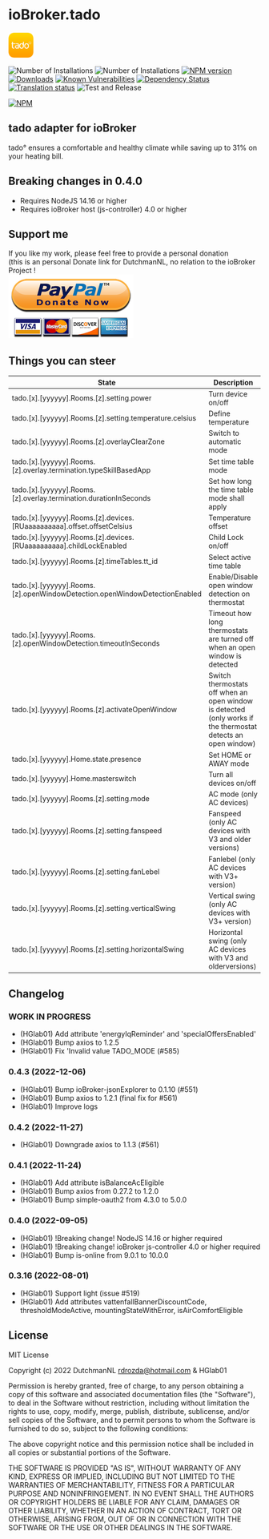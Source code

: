 # ioBroker.tado 
<img src="./admin/tado.png" width="50" height="50">

![Number of Installations](http://iobroker.live/badges/tado-installed.svg) ![Number of Installations](http://iobroker.live/badges/tado-stable.svg) [![NPM version](http://img.shields.io/npm/v/iobroker.tado.svg)](https://www.npmjs.com/package/iobroker.tado)
[![Downloads](https://img.shields.io/npm/dm/iobroker.tado.svg)](https://www.npmjs.com/package/iobroker.tado)
[![Known Vulnerabilities](https://snyk.io/test/github/DrozmotiX/ioBroker.tado/badge.svg)](https://snyk.io/test/github/DrozmotiX/ioBroker.tado)
[![Dependency Status](https://img.shields.io/librariesio/release/npm/iobroker.tado)](https://libraries.io/npm/iobroker.tado)
[![Translation status](https://weblate.iobroker.net/widgets/adapters/-/tado/svg-badge.svg)](https://weblate.iobroker.net/engage/adapters/?utm_source=widget)
![Test and Release](https://github.com/DrozmotiX/ioBroker.tado/workflows/Test%20and%20Release/badge.svg)

[![NPM](https://nodei.co/npm/iobroker.tado.png?downloads=true)](https://nodei.co/npm/iobroker.tado/)

## tado adapter for ioBroker
tado° ensures a comfortable and healthy climate while saving up to 31% on your heating bill.

## Breaking changes in 0.4.0
* Requires NodeJS 14.16 or higher
* Requires ioBroker host (js-controller) 4.0 or higher

## Support me
If you like my work, please feel free to provide a personal donation  
(this is an personal Donate link for DutchmanNL, no relation to the ioBroker Project !  
[![Donate](https://raw.githubusercontent.com/DrozmotiX/ioBroker.tado/main/admin/button.png)](http://paypal.me/DutchmanNL)

## Things you can steer
| State | Description |
| ----- | ----------- |
| tado.[x].[yyyyyy].Rooms.[z].setting.power | Turn device on/off |
| tado.[x].[yyyyyy].Rooms.[z].setting.temperature.celsius | Define temperature |
| tado.[x].[yyyyyy].Rooms.[z].overlayClearZone | Switch to automatic mode |
| tado.[x].[yyyyyy].Rooms.[z].overlay.termination.typeSkillBasedApp | Set time table mode |
| tado.[x].[yyyyyy].Rooms.[z].overlay.termination.durationInSeconds | Set how long the time table mode shall apply |
| tado.[x].[yyyyyy].Rooms.[z].devices.[RUaaaaaaaaaa].offset.offsetCelsius | Temperature offset |
| tado.[x].[yyyyyy].Rooms.[z].devices.[RUaaaaaaaaaa].childLockEnabled | Child Lock on/off |
| tado.[x].[yyyyyy].Rooms.[z].timeTables.tt_id | Select active time table |
| tado.[x].[yyyyyy].Rooms.[z].openWindowDetection.openWindowDetectionEnabled | Enable/Disable open window detection on thermostat |
| tado.[x].[yyyyyy].Rooms.[z].openWindowDetection.timeoutInSeconds | Timeout how long thermostats are turned off when an open window is detected |
| tado.[x].[yyyyyy].Rooms.[z].activateOpenWindow | Switch thermostats off when an open window is detected (only works if the thermostat detects an open window) | 
| tado.[x].[yyyyyy].Home.state.presence | Set HOME or AWAY mode |
| tado.[x].[yyyyyy].Home.masterswitch | Turn all devices on/off |
| tado.[x].[yyyyyy].Rooms.[z].setting.mode | AC mode (only AC devices) |
| tado.[x].[yyyyyy].Rooms.[z].setting.fanspeed | Fanspeed (only AC devices with V3 and older versions) |
| tado.[x].[yyyyyy].Rooms.[z].setting.fanLebel | Fanlebel (only AC devices with V3+ version) |
| tado.[x].[yyyyyy].Rooms.[z].setting.verticalSwing | Vertical swing (only AC devices with V3+ version) |
| tado.[x].[yyyyyy].Rooms.[z].setting.horizontalSwing | Horizontal swing (only AC devices with V3 and olderversions) |


## Changelog
<!--
    Placeholder for the next version (at the beginning of the line):
    ### __WORK IN PROGRESS__
-->
### __WORK IN PROGRESS__
* (HGlab01) Add attribute 'energyIqReminder' and 'specialOffersEnabled'
* (HGlab01) Bump axios to 1.2.5
* (HGlab01) Fix 'Invalid value TADO_MODE (#585)

### 0.4.3 (2022-12-06)
* (HGlab01) Bump ioBroker-jsonExplorer to 0.1.10 (#551)
* (HGlab01) Bump axios to 1.2.1 (final fix for #561)
* (HGlab01) Improve logs

### 0.4.2 (2022-11-27)
* (HGlab01) Downgrade axios to 1.1.3 (#561)

### 0.4.1 (2022-11-24)
* (HGlab01) Add attribute isBalanceAcEligible
* (HGlab01) Bump axios from 0.27.2 to 1.2.0
* (HGlab01) Bump simple-oauth2 from 4.3.0 to 5.0.0

### 0.4.0 (2022-09-05)
* (HGlab01) !Breaking change! NodeJS 14.16 or higher required
* (HGlab01) !Breaking change! ioBroker js-controller 4.0 or higher required
* (HGlab01) Bump is-online from 9.0.1 to 10.0.0

### 0.3.16 (2022-08-01)
* (HGlab01) Support light (issue #519)
* (HGlab01) Add attributes vattenfallBannerDiscountCode, thresholdModeActive, mountingStateWithError, isAirComfortEligible

## License
MIT License

Copyright (c) 2022 DutchmanNL <rdrozda@hotmail.com> & HGlab01

Permission is hereby granted, free of charge, to any person obtaining a copy
of this software and associated documentation files (the "Software"), to deal
in the Software without restriction, including without limitation the rights
to use, copy, modify, merge, publish, distribute, sublicense, and/or sell
copies of the Software, and to permit persons to whom the Software is
furnished to do so, subject to the following conditions:

The above copyright notice and this permission notice shall be included in all
copies or substantial portions of the Software.

THE SOFTWARE IS PROVIDED "AS IS", WITHOUT WARRANTY OF ANY KIND, EXPRESS OR
IMPLIED, INCLUDING BUT NOT LIMITED TO THE WARRANTIES OF MERCHANTABILITY,
FITNESS FOR A PARTICULAR PURPOSE AND NONINFRINGEMENT. IN NO EVENT SHALL THE
AUTHORS OR COPYRIGHT HOLDERS BE LIABLE FOR ANY CLAIM, DAMAGES OR OTHER
LIABILITY, WHETHER IN AN ACTION OF CONTRACT, TORT OR OTHERWISE, ARISING FROM,
OUT OF OR IN CONNECTION WITH THE SOFTWARE OR THE USE OR OTHER DEALINGS IN THE
SOFTWARE.
